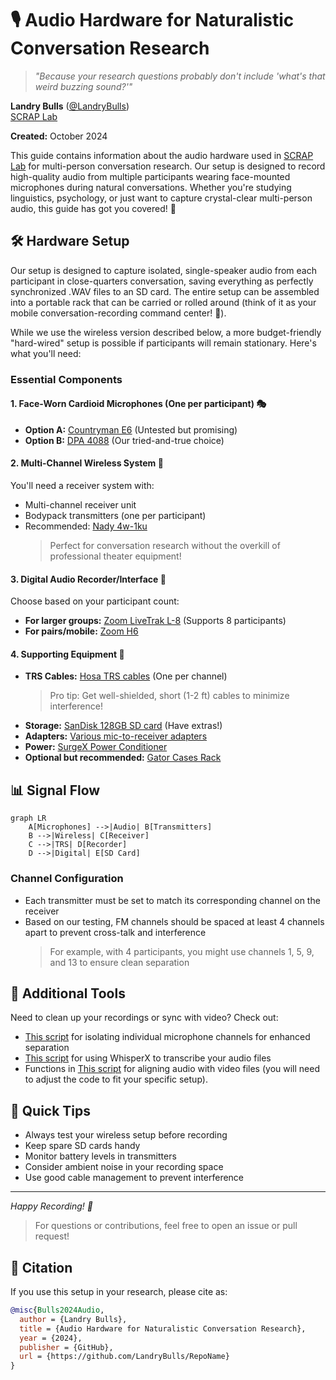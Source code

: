 # 🎙️ Audio Hardware for Naturalistic Conversation Research 

> *"Because your research questions probably don't include 'what's that weird buzzing sound?'"*

**Landry Bulls** ([@LandryBulls](https://github.com/LandryBulls))  
[SCRAP Lab](http://scraplab.org/)  

**Created:** October 2024

This guide contains information about the audio hardware used in [SCRAP Lab](http://scraplab.org/) for multi-person conversation research. Our setup is designed to record high-quality audio from multiple participants wearing face-mounted microphones during natural conversations. Whether you're studying linguistics, psychology, or just want to capture crystal-clear multi-person audio, this guide has got you covered! 🎯

## 🛠️ Hardware Setup

Our setup is designed to capture isolated, single-speaker audio from each participant in close-quarters conversation, saving everything as perfectly synchronized .WAV files to an SD card. The entire setup can be assembled into a portable rack that can be carried or rolled around (think of it as your mobile conversation-recording command center! 🚀).

While we use the wireless version described below, a more budget-friendly "hard-wired" setup is possible if participants will remain stationary. Here's what you'll need:

### Essential Components

#### 1. Face-Worn Cardioid Microphones (One per participant) 🎭
- **Option A:** [Countryman E6](https://www.sweetwater.com/store/detail/E6DW5L2SR--countryman-e6-directional-earset-for-sennheiser-speaking-beige-2mm) (Untested but promising)
- **Option B:** [DPA 4088](https://www.bhphotovideo.com/c/search?Ntt=Dpa%204088) (Our tried-and-true choice)

#### 2. Multi-Channel Wireless System 📡
You'll need a receiver system with:
- Multi-channel receiver unit
- Bodypack transmitters (one per participant)
- Recommended: [Nady 4w-1ku](https://www.bhphotovideo.com/c/product/1150753-REG/nady_4w_1ku_hm_10_black_4w_1ku_quad_uhf_wireless.html) 
  > Perfect for conversation research without the overkill of professional theater equipment!

#### 3. Digital Audio Recorder/Interface 💾
Choose based on your participant count:
- **For larger groups:** [Zoom LiveTrak L-8](https://www.bhphotovideo.com/c/product/1503664-REG/zoom_l_8_livetrak_l_8_8_channel_digital.html) (Supports 8 participants)
- **For pairs/mobile:** [Zoom H6](https://www.bhphotovideo.com/c/product/1805576-REG/zoom_h6essential_32_bit_float.html)

#### 4. Supporting Equipment 🔌
- **TRS Cables:** [Hosa TRS cables](https://www.bhphotovideo.com/c/product/828467-REG/Hosa_Technology_HSS_001_5_HSS_001_5_Balanced_1_4_TRS.html) (One per channel)
  > Pro tip: Get well-shielded, short (1-2 ft) cables to minimize interference!
- **Storage:** [SanDisk 128GB SD card](https://www.bhphotovideo.com/c/product/1692696-REG/sandisk_sdsdxxd_128g_ancin_128gb_extreme_pro_uhs_i.html) (Have extras!)
- **Adapters:** [Various mic-to-receiver adapters](https://www.bhphotovideo.com/c/product/828468-REG/Hosa_Technology_GMP_467_3_5mm_TRS_to_1_4.html)
- **Power:** [SurgeX Power Conditioner](https://www.sweetwater.com/store/detail/SXDS208--surgex-sx-ds-208-defender-series-8-outlet-power-conditioner)
- **Optional but recommended:** [Gator Cases Rack](https://www.bhphotovideo.com/c/product/1027581-REG/gator_cases_gr_4s_4_space_shallow_rack.html)

## 📊 Signal Flow

```mermaid
graph LR
    A[Microphones] -->|Audio| B[Transmitters]
    B -->|Wireless| C[Receiver]
    C -->|TRS| D[Recorder]
    D -->|Digital| E[SD Card]
```

### Channel Configuration
- Each transmitter must be set to match its corresponding channel on the receiver
- Based on our testing, FM channels should be spaced at least 4 channels apart to prevent cross-talk and interference
  > For example, with 4 participants, you might use channels 1, 5, 9, and 13 to ensure clean separation

## 🔧 Additional Tools
Need to clean up your recordings or sync with video? Check out:
- [This script](https://github.com/LandryBulls/voicolate/blob/main/voicolate/isolate.py) for isolating individual microphone channels for enhanced separation
- [This script](https://github.com/LandryBulls/voicolate/blob/main/voicolate/transcribe.py) for using WhisperX to transcribe your audio files
- Functions in [This script](https://github.com/LandryBulls/multidata/blob/main/alignment/align.py) for aligning audio with video files (you will need to adjust the code to fit your specific setup). 

## 📝 Quick Tips
- Always test your wireless setup before recording
- Keep spare SD cards handy
- Monitor battery levels in transmitters
- Consider ambient noise in your recording space
- Use good cable management to prevent interference 

---
*Happy Recording! 🎉*

> For questions or contributions, feel free to open an issue or pull request!

## 📝 Citation

If you use this setup in your research, please cite as:

```bibtex
@misc{Bulls2024Audio,
  author = {Landry Bulls},
  title = {Audio Hardware for Naturalistic Conversation Research},
  year = {2024},
  publisher = {GitHub},
  url = {https://github.com/LandryBulls/RepoName}
}
```